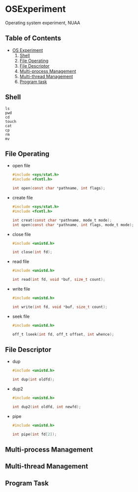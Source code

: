 # OSExperiment

Operating system experiment, NUAA

## Table of Contents

- [OS Experiment](#osexperiment)
    1. [Shell](#shell)
    1. [File Operating](#file-operating)
    1. [File Descriptor](#file-descriptor)
    1. [Multi-process Management](#multi-process-management)
    1. [Multi-thread Management](#multi-thread-management)
    1. [Program task](#program-task)

## Shell

```shell
ls
pwd
cd
touch
cat
cp
rm
mv
```

## File Operating

- open file
    ```c
    #include <sys/stat.h>
    #include <fcntl.h>

    int open(const char *pathname, int flags);
    ```
- create file
    ```c
    #include <sys/stat.h>
    #include <fcntl.h>

    int creat(const char *pathname, mode_t mode);
    int open(const char *pathname, int flags, mode_t mode);
    ```
- close file
    ```c
    #include <unistd.h>

    int close(int fd);  
    ```
- read file
    ```c
    #include <unistd.h>

    int read(int fd, void *buf, size_t count);
    ```
- write file
    ```c
    #include <unistd.h>

    int write(int fd, void *buf, size_t count);
    ```
- seek file
    ```c
    #include <unistd.h>

    off_t lseek(int fd, off_t offset, int whence);
    ```

## File Descriptor

- dup
    ```c
    #include <unistd.h>

    int dup(int oldfd);
    ```
- dup2
    ```c
    #include <unistd.h>

    int dup2(int oldfd, int newfd);
    ```
- pipe
    ```c
    #include <unistd.h>

    int pipe(int fd[2]);
    ```

## Multi-process Management

## Multi-thread Management

## Program Task